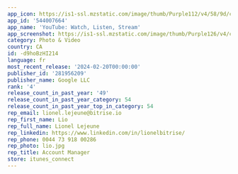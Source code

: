 ```yaml
---
app_icon: https://is1-ssl.mzstatic.com/image/thumb/Purple112/v4/58/9d/cf/589dcf00-2548-0871-8dcc-0235e7a984c6/logo_youtube_color-1x_U007emarketing-0-6-0-0-85-220-0.png/1024x1024bb.png
app_id: '544007664'
app_name: 'YouTube: Watch, Listen, Stream'
app_screenshot: https://is1-ssl.mzstatic.com/image/thumb/Purple126/v4/c0/14/f8/c014f89b-973d-2486-192a-dc9b4d12f370/7a94f703-7c3e-4789-9bd7-ce80045fe7b6_iOS-6.5-in_1.jpg/1284x2778bb.png
category: Photo & Video
country: CA
id: -d9hoBzHI214
language: fr
most_recent_release: '2024-02-20T00:00:00'
publisher_id: '281956209'
publisher_name: Google LLC
rank: '4'
release_count_in_past_year: '49'
release_count_in_past_year_category: 54
release_count_in_past_year_top_in_category: 54
rep_email: lionel.lejeune@bitrise.io
rep_first_name: Lio
rep_full_name: Lionel Lejeune
rep_linkedin: https://www.linkedin.com/in/lionelbitrise/
rep_phone: 0044 73 918 00286
rep_photo: lio.jpg
rep_title: Account Manager
store: itunes_connect
---
```

